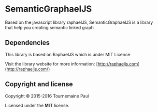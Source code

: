 # SemanticGraphaelJS

Based on the javascript library raphaelJS, SemanticGraphaelJS is a library that help you creating semantic linked graph  

## Dependencies

This library is based on RaphaelJS which is under MIT Licence

Visit the library website for more information: [http://raphaeljs.com](http://raphaeljs.com/)

## Copyright and license

Copyright © 2015-2016 Tournemaine Paul 

Licensed under the **MIT** license.
